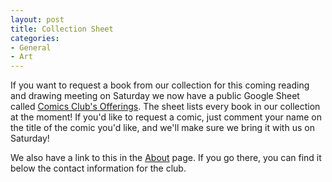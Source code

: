 ```yaml
---
layout: post
title: Collection Sheet
categories:
- General
- Art
---
```


If you want to request a book from our collection for this coming reading and drawing meeting on Saturday we now have a public Google Sheet called [Comics Club's Offerings](https://docs.google.com/spreadsheets/d/1WQBwB8FLICge_KHPHwAXRH32r5OgDy0FAQjJdK4rhtI/edit?usp=sharing).  The sheet lists every book in our collection at the moment!  If you'd like to request a comic, just comment your name on the title of the comic you'd like, and we'll make sure we bring it with us on Saturday!

We also have a link to this in the [About](https://comicsclub.netlify.app/about.html) page.  If you go there, you can find it below the contact information for the club.
